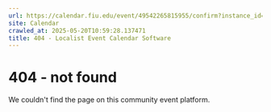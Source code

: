```yaml
---
url: https://calendar.fiu.edu/event/49542265815955/confirm?instance_id=49542265821078&return=https%3A%2F%2Fcalendar.fiu.edu%2Fcalendar%3Fevent_types%255B%255D%3D121719
site: Calendar
crawled_at: 2025-05-20T10:59:28.137471
title: 404 - Localist Event Calendar Software
---
```


# 404 - not found
We couldn't find the page on this community event platform.

